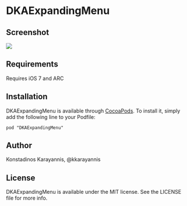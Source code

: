 # DKAExpandingMenu

## Screenshot

<img src="https://raw.githubusercontent.com/kkarayannis/DKAExpandingMenu/master/Assets/demo1.gif"/>


## Requirements

Requires iOS 7 and ARC

## Installation

DKAExpandingMenu is available through [CocoaPods](http://cocoapods.org). To install
it, simply add the following line to your Podfile:

    pod "DKAExpandingMenu"

## Author

Konstadinos Karayannis, @kkarayannis

## License

DKAExpandingMenu is available under the MIT license. See the LICENSE file for more info.

